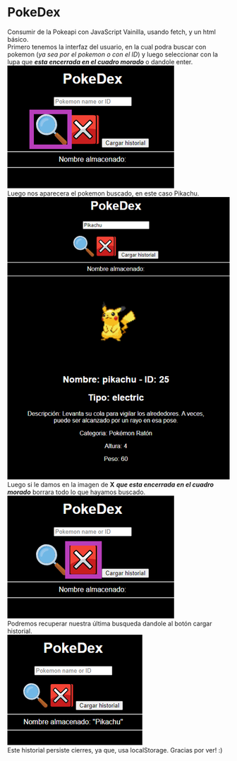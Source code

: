 # PokeDex
Consumir de la Pokeapi con JavaScript Vainilla, usando fetch, y un html básico.\
Primero tenemos la interfaz del usuario, en la cual podra buscar con pokemon (_ya sea por el pokemon o con el ID_) y luego seleccionar con la lupa que ***esta encerrada en el cuadro morado*** o dandole enter.\
![Image text](https://github.com/ZamirPineda/PokeDex/blob/main/images/tempsnip.png)\
Luego nos aparecera el pokemon buscado, en este caso Pikachu.
![Image text](https://github.com/ZamirPineda/PokeDex/blob/main/images/Interfaz.PNG)\
Luego si le damos en la imagen de **X** ***que esta encerrada en el cuadro morado*** borrara todo lo que hayamos buscado.\
![Image text](https://github.com/ZamirPineda/PokeDex/blob/main/images/tempsnip2.png)\
Podremos recuperar nuestra última busqueda dandole al botón cargar historial.\
![Image text](https://github.com/ZamirPineda/PokeDex/blob/main/images/Interfaz2.PNG)\
Este historial persiste cierres, ya que, usa localStorage. Gracias por ver! :)
